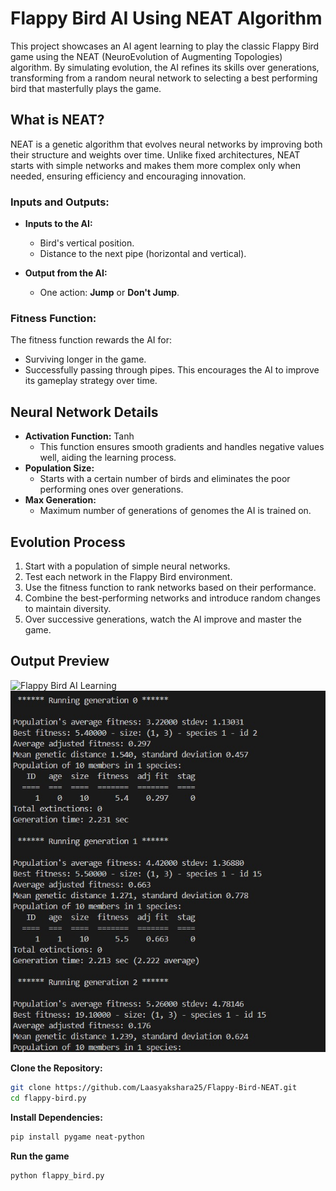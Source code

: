 # Flappy Bird AI Using NEAT Algorithm

This project showcases an AI agent learning to play the classic Flappy Bird game using the NEAT (NeuroEvolution of Augmenting Topologies) algorithm. By simulating evolution, the AI refines its skills over generations, transforming from a random neural network to selecting a best performing bird that masterfully plays the game.



## What is NEAT?

NEAT is a genetic algorithm that evolves neural networks by improving both their structure and weights over time. Unlike fixed architectures, NEAT starts with simple networks and makes them more complex only when needed, ensuring efficiency and encouraging innovation.

### Inputs and Outputs:
- **Inputs to the AI:**
  - Bird's vertical position.
  - Distance to the next pipe (horizontal and vertical).
  
- **Output from the AI:**
  - One action:  **Jump** or **Don't Jump**.

### Fitness Function:
The fitness function rewards the AI for:
- Surviving longer in the game.
- Successfully passing through pipes. 
This encourages the AI to improve its gameplay strategy over time.


##  Neural Network Details

- **Activation Function:** Tanh
  - This function ensures smooth gradients and handles negative values well, aiding the learning process.
- **Population Size:**
  - Starts with a certain number of birds and eliminates the poor performing ones over generations.
 - **Max Generation:**
    - Maximum number of generations of genomes the AI is trained on.



## Evolution Process

1. Start with a population of simple neural networks.
2. Test each network in the Flappy Bird environment.
3. Use the fitness function to rank networks based on their performance.
4. Combine the best-performing networks and introduce random changes to maintain diversity.
5. Over successive generations, watch the AI improve and master the game.


## Output Preview

![Flappy Bird AI Learning](https://github.com/Laasyakshara25/Flappy-Bird-NEAT/blob/main/output/flappy-bird.gif)
![Terminal Output](https://github.com/Laasyakshara25/Flappy-Bird-NEAT/blob/main/output/terminal-output.jpg)



 **Clone the Repository:**
   ```bash
   git clone https://github.com/Laasyakshara25/Flappy-Bird-NEAT.git
   cd flappy-bird.py
```
**Install Dependencies:**
```bash
pip install pygame neat-python
```
**Run the game**
```bash
python flappy_bird.py

